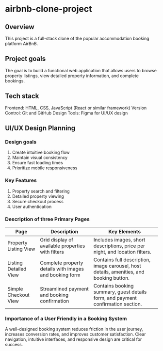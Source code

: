 # airbnb-clone-project

## 0verview

This project is a full-stack clone of the popular accommodation booking platform AirBnB.

## Project goals

The goal is to build a functional web application that allows users to browse property listings, view detailed property information, and complete bookings.

## Tech stack

Frontend: HTML, CSS, JavaScript (React or similar framework)
Version Control: Git and GitHub
Design Tools: Figma for UI/UX design

## UI/UX Design Planning

### Design goals

1. Create intuitive booking flow
2. Maintain visual consistency
3. Ensure fast loading times
4. Prioritize mobile responsiveness

### Key Features

1. Property search and filtering
2. Detailed property viewing
3. Secure checkout process
4. User authentication

### Description of three Primary Pages

| Page                  | Description                                            | Key Elements                                                                            |
| --------------------- | ------------------------------------------------------ | --------------------------------------------------------------------------------------- |
| Property Listing View | Grid display of available properties with filters      | Includes images, short descriptions, price per night, and location filters.             |
| Listing Detailed View | Complete property details with images and booking form | Contains full description, image carousel, host details, amenities, and booking button. |
| Simple Checkout View  | Streamlined payment and booking confirmation           | Contains booking summary, guest details form, and payment confirmation section.         |

### Importance of a User Friendly in a Booking System

A well-designed booking system reduces friction in the user journey, increases conversion rates, and improves customer satisfaction. Clear navigation, intuitive interfaces, and responsive design are critical for success.
